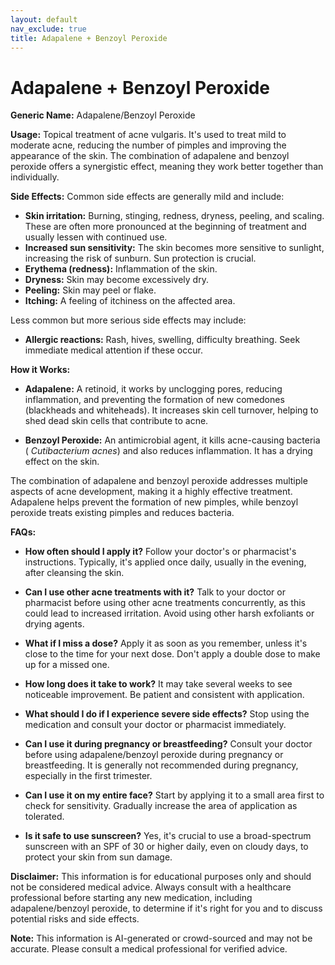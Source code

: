 ```yaml
---
layout: default
nav_exclude: true
title: Adapalene + Benzoyl Peroxide
---
```


# Adapalene + Benzoyl Peroxide

**Generic Name:** Adapalene/Benzoyl Peroxide

**Usage:** Topical treatment of acne vulgaris.  It's used to treat mild to moderate acne, reducing the number of pimples and improving the appearance of the skin.  The combination of adapalene and benzoyl peroxide offers a synergistic effect, meaning they work better together than individually.

**Side Effects:**  Common side effects are generally mild and include:

* **Skin irritation:**  Burning, stinging, redness, dryness, peeling, and scaling.  These are often more pronounced at the beginning of treatment and usually lessen with continued use.
* **Increased sun sensitivity:**  The skin becomes more sensitive to sunlight, increasing the risk of sunburn.  Sun protection is crucial.
* **Erythema (redness):**  Inflammation of the skin.
* **Dryness:** Skin may become excessively dry.
* **Peeling:** Skin may peel or flake.
* **Itching:**  A feeling of itchiness on the affected area.


Less common but more serious side effects may include:

* **Allergic reactions:**  Rash, hives, swelling, difficulty breathing.  Seek immediate medical attention if these occur.


**How it Works:**

* **Adapalene:** A retinoid, it works by unclogging pores, reducing inflammation, and preventing the formation of new comedones (blackheads and whiteheads). It increases skin cell turnover, helping to shed dead skin cells that contribute to acne.

* **Benzoyl Peroxide:** An antimicrobial agent, it kills acne-causing bacteria ( *Cutibacterium acnes*) and also reduces inflammation. It has a drying effect on the skin.


The combination of adapalene and benzoyl peroxide addresses multiple aspects of acne development, making it a highly effective treatment.  Adapalene helps prevent the formation of new pimples, while benzoyl peroxide treats existing pimples and reduces bacteria.

**FAQs:**

* **How often should I apply it?**  Follow your doctor's or pharmacist's instructions. Typically, it's applied once daily, usually in the evening, after cleansing the skin.

* **Can I use other acne treatments with it?**  Talk to your doctor or pharmacist before using other acne treatments concurrently, as this could lead to increased irritation.  Avoid using other harsh exfoliants or drying agents.

* **What if I miss a dose?** Apply it as soon as you remember, unless it's close to the time for your next dose. Don't apply a double dose to make up for a missed one.

* **How long does it take to work?**  It may take several weeks to see noticeable improvement.  Be patient and consistent with application.

* **What should I do if I experience severe side effects?**  Stop using the medication and consult your doctor or pharmacist immediately.

* **Can I use it during pregnancy or breastfeeding?**  Consult your doctor before using adapalene/benzoyl peroxide during pregnancy or breastfeeding.  It is generally not recommended during pregnancy, especially in the first trimester.

* **Can I use it on my entire face?**  Start by applying it to a small area first to check for sensitivity.  Gradually increase the area of application as tolerated.

* **Is it safe to use sunscreen?** Yes, it's crucial to use a broad-spectrum sunscreen with an SPF of 30 or higher daily, even on cloudy days, to protect your skin from sun damage.

**Disclaimer:** This information is for educational purposes only and should not be considered medical advice. Always consult with a healthcare professional before starting any new medication, including adapalene/benzoyl peroxide, to determine if it's right for you and to discuss potential risks and side effects.


**Note:** This information is AI-generated or crowd-sourced and may not be accurate. Please consult a medical professional for verified advice.